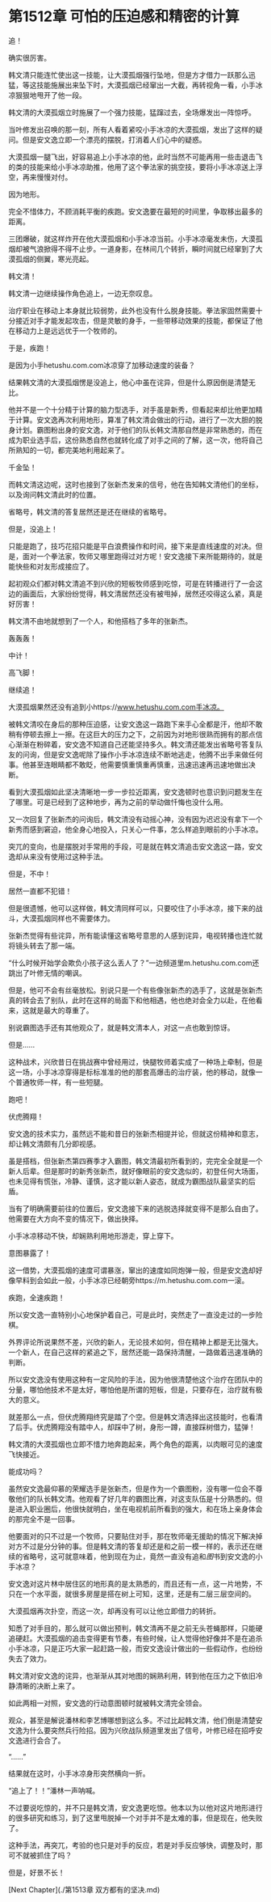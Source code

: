 # 第1512章 可怕的压迫感和精密的计算

追！

确实很厉害。

韩文清只能连忙使出这一技能，让大漠孤烟强行坠地，但是方才借力一跃那么迅猛，等这技能施展出来坠下时，大漠孤烟已经窜出一大截，再转视角一看，小手冰凉狠狠地甩开了他一段。

韩文清的大漠孤烟立时施展了一个强力技能，猛蹿过去，全场爆发出一阵惊呼。

当叶修发出召唤的那一刻，所有人看着紧咬小手冰凉的大漠孤烟，发出了这样的疑问。但是安文逸立即一个漂亮的摆脱，打消着人们心中的疑惑。

大漠孤烟一腿飞出，好容易追上小手冰凉的他，此时当然不可能再用一些击退击飞的类的技能来给小手冰凉助推，他用了这个拳法家的挑空技，要将小手冰凉送上浮空，再来慢慢对付。

因为地形。

完全不惜体力，不顾消耗平衡的疾跑。安文逸要在最短的时间里，争取移出最多的距离。

三团爆破，就这样炸开在他大漠孤烟和小手冰凉当前。小手冰凉毫发未伤，大漠孤烟却被气浪掀得不得不止步。一道身影，在林间几个转折，瞬时间就已经窜到了大漠孤烟的侧翼，寒光亮起。

韩文清！

韩文清一边继续操作角色追上，一边无奈叹息。

治疗职业在移动上本身就比较弱势，此外也没有什么脱身技能。拳法家固然需要十分接近对手才能发起攻击，但是灵敏的身手，一些带移动效果的技能，都保证了他在移动力上是远远优于一个牧师的。

于是，疾跑！

是因为小手hetushu.com.com冰凉穿了加移动速度的装备？

结果韩文清的大漠孤烟愣是没追上，他心中虽在诧异，但是什么原因倒是清楚无比。

他并不是一个十分精于计算的脑力型选手，对手虽是新秀，但看起来却比他更加精于计算。安文逸再次利用地形，算准了韩文清会做出的行动，进行了一次大胆的脱身计划。霸图粉出身的安文逸，对于他们的队长韩文清那自然是非常熟悉的，而在成为职业选手后，这份熟悉自然也就转化成了对手之间的了解，这一次，他将自己所熟知的一切，都完美地利用起来了。

千金坠！

而韩文清这边呢，这时也接到了张新杰发来的信号，他在告知韩文清他们的坐标，以及询问韩文清此时的位置。

省略号，韩文清的答复居然还是还在继续的省略号。

但是，没追上！

只能是跑了，技巧花招只能是平白浪费操作和时间，接下来是直线速度的对决。但是，面对一个拳法家，牧师又哪里跑得过对方呢！安文逸接下来所能期待的，就是能快些和对友形成接应了。

起初观众们都对韩文清追不到兴欣的短板牧师感到吃惊，可是在转播进行了一会这边的画面后，大家纷纷觉得，韩文清居然还没有被甩掉，居然还咬得这么紧，真是好厉害！

韩文清不由地就想到了一个人，和他搭档了多年的张新杰。

轰轰轰！

中计！

高飞脚！

继续追！

大漠孤烟果然还没有追到小https://www.hetushu.com.com手冰凉。

被韩文清咬在身后的那种压迫感，让安文逸这一路跑下来手心全都是汗，他却不敢稍有停顿去擦上一擦。在这巨大的压力之下，之前因为对地形很熟而拥有的那点信心渐渐在粉碎着，安文逸不知道自己还能坚持多久。韩文清还能发出省略号答复队友的问询，但是安文逸呢除了操作小手冰凉连续不断地逃走，他腾不出手来做任何事。他甚至连眼睛都不敢眨，他需要慎重慎重再慎重，迅速迅速再迅速地做出决断。

看到大漠孤烟如此坚决清晰地一步一步拉近距离，安文逸顿时也意识到问题发生在了哪里。可是已经到了这种地步，再为之前的举动做忏悔也没什么用。

又一次回复了张新杰的问询后，韩文清没有动摇心神，没有因为迟迟没有拿下一个新秀而感到窘迫，他全身心地投入，只关心一件事，怎么样追到眼前的小手冰凉。

突兀的变向，也是摆脱对手常用的手段，可是就在韩文清追击安文逸这一路，安文逸却从来没有使用过这种手法。

但是，不中！

居然一直都不犯错！

但是很遗憾，他可以这样做，韩文清同样可以，只要咬住了小手冰凉，接下来的战斗，大漠孤烟同样也不需要体力。

张新杰觉得有些诧异，所有能读懂这省略号意思的人感到诧异，电视转播也连忙就将镜头转去了那一端。

“什么时候开始学会欺负小孩子这么丢人了？”一边频道里m.hetushu.com.com还跳出了叶修无情的嘲讽。

但是，他可不会有丝毫放松。别说只是一个有些像张新杰的选手了，这就是张新杰真的转会去了别队，此时在这样的局面下和他相遇，他也绝对会全力以赴，在他看来，这就是最大的尊重了。

别说霸图选手还有其他观众了，就是韩文清本人，对这一点也敢到惊讶。

但是……

这种战术，兴欣昔日在挑战赛中曾经用过，快腿牧师着实成了一种场上牵制，但是这一场，小手冰凉穿得是标标准准的他的那套高爆击的治疗装，他的移动，就像一个普通牧师一样，有一些短腿。

跑吧！

伏虎腾翔！

安文逸的技术实力，虽然远不能和昔日的张新杰相提并论，但就这份精神和意志，却让韩文清颇有几分即视感。

虽是搭档，但张新杰第四赛季才入霸图，韩文清最初所看到的，完完全全就是一个新人后辈。但是那时的新秀张新杰，就好像眼前的安文逸似的，初登任何大场面，也未见得有慌张，冷静、谨慎，这才能以新人姿态，就成为霸图战队最坚实的后盾。

当有了明确需要前往的位置后，安文逸接下来的逃脱选择就变得不是那么自由了。他需要在大方向不变的情况下，做出抉择。

小手冰凉移动不快，却娴熟利用地形游走，穿上穿下。

意图暴露了！

这一借势，大漠孤烟的速度可谓暴涨，窜出的速度如同炮弹一般，但是安文逸却好像早料到会如此一般，小手冰凉已经朝旁https://m.hetushu.com.com一滚。

疾跑，全速疾跑！

所以安文逸一直特别小心地保护着自己，可是此时，突然走了一直没走过的一步险棋。

外界评论所说果然不差，兴欣的新人，无论技术如何，但在精神上都是无比强大。一个新人，在自己这样的紧追之下，居然还能一路保持清醒，一路做着迅速准确的判断。

所以安文逸没有使用这种有一定风险的手法，因为他很清楚他这个治疗在团队中的分量，哪怕他技术不是太好，哪怕他是所谓的短板，但是，只要存在，治疗就有极大的意义。

就差那么一点，但伏虎腾翔终究是踏了个空。但是韩文清选择出这技能时，也看清了后手。伏虎腾翔没有踏中人，却踩中了树，身形一蹲，直接踩树借力，猛弹！

韩文清的大漠孤烟也立即不惜力地奔跑起来，两个角色的距离，以肉眼可见的速度飞快接近。

能成功吗？

虽然安文逸最仰慕的荣耀选手是张新杰，但是作为一个霸图粉，没有哪一位会不尊敬他们的队长韩文清。他观看了好几年的霸图比赛，对这支队伍是十分熟悉的。但是进入职业圈后，他很快就明白，坐在电视机前所看到的强大，和在场上亲身体会的那完全不是一回事。

他要面对的只不过是一个牧师，只要贴住对手，那在牧师毫无援助的情况下解决掉对方不过是分分钟的事。但是韩文清的答复却还是和之前一模一样的，表示还在继续的省略号，这可就意味着，他到现在为止，竟然一直没有追和*图*书到安文逸的小手冰凉？

安文逸对这片林中居住区的地形真的是太熟悉的，而且还有一点，这一片地势，不只在一个水平面，就很多房屋是搭在树上可知，这里，还是有二层三层空间的。

大漠孤烟再次扑空，而这一次，却再没有可以让他立即借力的转折。

知悉了对手目的，那么就可以做出预判，韩文清再不是之前无头苍蝇那样，只能硬追硬赶。大漠孤烟的追击变得更有节奏，有些时候，让人觉得他好像并不是在追杀小手冰凉，只是正巧大家一起赶路一般，而安文逸设计做出的一些假动作，也纷纷失去了效力。

韩文清对安文逸的诧异，也渐渐从其对地图的娴熟利用，转到他在压力之下依旧冷静清晰的决断上来了。

如此两相一对照，安文逸的行动意图顿时就被韩文清完全领会。

观众，甚至是解说潘林和李艺博哪想到这么多。不过比起韩文清，他们倒是清楚安文逸为什么要突然兵行险招。因为兴欣战队频道里发出了信号，叶修已经在招呼安文逸进行会合了。

“……”

结果就在这时，小手冰凉身形突然横向一折。

“追上了！！”潘林一声呐喊。

不过要说吃惊的，并不只是韩文清，安文逸更吃惊。他本以为以他对这片地形进行的很多研究和练习，到了这里甩脱掉一个对手并不是太难的事，但是现在，他失败了。

这种手法，再突兀，考验的也只是对手的反应，若是对手反应够快，调整及时，那可不就被抓住了吗？

但是，好景不长！



[Next Chapter](./第1513章 双方都有的坚决.md)